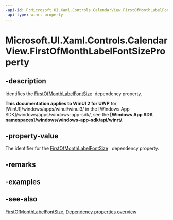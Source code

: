 ```yaml
---
-api-id: P:Microsoft.UI.Xaml.Controls.CalendarView.FirstOfMonthLabelFontSizeProperty
-api-type: winrt property
---
```


<!-- Property syntax
public Windows.UI.Xaml.DependencyProperty FirstOfMonthLabelFontSizeProperty { get; }
-->

# Microsoft.UI.Xaml.Controls.CalendarView.FirstOfMonthLabelFontSizeProperty

## -description
Identifies the [FirstOfMonthLabelFontSize](calendarview_firstofmonthlabelfontsize.md)  dependency property.

**This documentation applies to WinUI 2 for UWP** for [WinUI]/windows/apps/winui/winui3/ in the [Windows App SDK]/windows/apps/windows-app-sdk/, see the **[Windows App SDK namespaces]/windows/windows-app-sdk/api/winrt/**.

## -property-value
The identifier for the [FirstOfMonthLabelFontSize](calendarview_firstofmonthlabelfontsize.md)   dependency property.

## -remarks

## -examples

## -see-also
[FirstOfMonthLabelFontSize](calendarview_firstofmonthlabelfontsize.md), [Dependency properties overview](/windows/uwp/xaml-platform/dependency-properties-overview)
